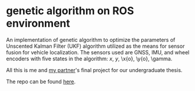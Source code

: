 <h1>genetic algorithm on ROS environment </h1>

An implementation of genetic algorithm to optimize the parameters of Unscented Kalman Filter (UKF) algorithm utilized as the means for sensor fusion for vehicle localization.
The sensors used are GNSS, IMU, and wheel encoders with five states in the algorithm: _x_, _y_, \x{o}, \y{o}, \gamma.

All this is me and [my partner](https://github.com/anzulfa)'s final project for our undergraduate thesis.

The repo can be found [here](https://github.com/anzulfa/localization_system/tree/main/ga).
